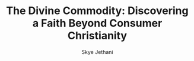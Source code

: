 ---
author: "Skye Jethani"
title: "The Divine Commodity: Discovering a Faith Beyond Consumer Christianity"
publisher: "Zondervan"
links:
  amazon: "https://www.amazon.com/Divine-Commodity-Discovering-Consumer-Christianity/dp/0310515920"
authorCitation: "Jethani, S."
year: "2013"
---